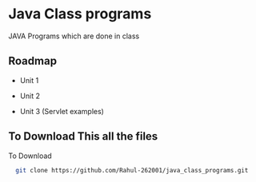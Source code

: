 
# Java Class programs

JAVA Programs which are done in class 


## Roadmap

- Unit 1

- Unit 2

- Unit 3 (Servlet examples)





## To Download This all the files 

To Download

```bash
  git clone https://github.com/Rahul-262001/java_class_programs.git
```

